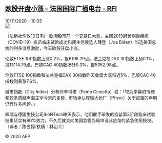 <!--1605005701000-->
[欧股开盘小涨 – 法国国际广播电台 - RFI](http://www.rfi.fr//cn/contenu/20201110-%E6%AC%A7%E8%82%A1%E5%BC%80%E7%9B%98%E5%B0%8F%E6%B6%A8)
------

<div>10/11/2020 - 10:35</div><img src="https://s.rfi.fr/media/display/c08b4b90-233b-11eb-b03b-005056bf87d6/w:310/p:16x9/eco0005b.201110173502.jpg"><div class="t-content__body u-clearfix"><p>（法新社伦敦10日电）    欧洲股市前一个交易日大涨，主因2019冠状病毒疾病（COVID-19）疫苗临床试验成功和民主党候选人拜登（Joe Biden）当选美国总统的利多消息激励，今天欧股开盘小涨。</p><p>    伦敦FTSE 100指数上涨0.2%，报6198.29点。法兰克福DAX 30指数上扬0.1%，报13114.79点。巴黎CAC 40指数扬升0.3%，报5352.98点。</p><p>    伦敦FTSE 100指数和法兰克福DAX 30指数昨天收盘大涨将近5%，巴黎CAC 40指数则暴涨7.6%。</p><p>    城市指数（City Index）分析师辛柯塔（Fiona Cincotta）说：「较为平静的情绪和较多质疑声浪主宰今天的走势…市场承认辉瑞大药厂（Pfizer）关于疫苗的声明仍有许多问题。」</p><p>    辉瑞与德国生技公司BioNTech昨天表示，他们联手研发的疫苗第3阶段临床试验结果证实有90%效力，不久后就会向美国监管当局申请此疫苗的紧急使用授权。（译者：陈昱婷/核稿：林治平）</p><p class="t-copyright">© 2020 AFP</p>        </div>
